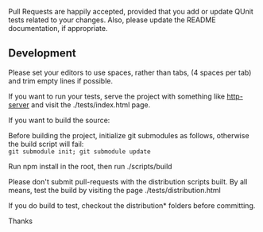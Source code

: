 Pull Requests are happily accepted, provided that you add or update QUnit tests related to your changes. Also, please update the README documentation, if appropriate.

## Development

Please set your editors to use spaces, rather than tabs, (4 spaces per tab) and trim empty lines if possible.

If you want to run your tests, serve the project with something like [http-server](https://github.com/indexzero/http-server) and visit the ./tests/index.html page.

If you want to build the source:

Before building the project, initialize git submodules as follows, otherwise the build script will fail:  
`git submodule init; git submodule update`

Run npm install in the root, then run ./scripts/build

Please don't submit pull-requests with the distribution scripts built.  By all means, test the build by visiting the page ./tests/distribution.html

If you do build to test, checkout the distribution* folders before committing.

Thanks
